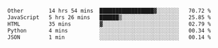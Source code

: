 <!--START_SECTION:waka-->

```txt
Other        14 hrs 54 mins  █████████████████▓░░░░░░░   70.72 %
JavaScript   5 hrs 26 mins   ██████▒░░░░░░░░░░░░░░░░░░   25.85 %
HTML         35 mins         ▓░░░░░░░░░░░░░░░░░░░░░░░░   02.79 %
Python       4 mins          ░░░░░░░░░░░░░░░░░░░░░░░░░   00.34 %
JSON         1 min           ░░░░░░░░░░░░░░░░░░░░░░░░░   00.14 %
```

<!--END_SECTION:waka-->
